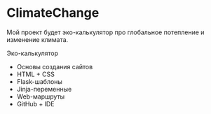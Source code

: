 # ClimateChange

Мой проект будет эко-калькулятор про глобальное потепление и изменение климата.

Эко-калькулятор
- Основы создания сайтов
- HTML + CSS
- Flask-шаблоны
 - Jinja-переменные
 - Web-маршруты
- GitHub + IDE

